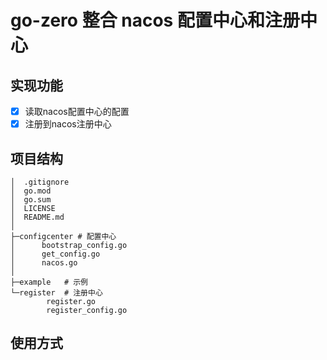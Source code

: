 # go-zero 整合 nacos 配置中心和注册中心

## 实现功能

- [x] 读取nacos配置中心的配置
- [x] 注册到nacos注册中心

## 项目结构

```shell
│  .gitignore
│  go.mod
│  go.sum
│  LICENSE
│  README.md
│
├─configcenter # 配置中心
│      bootstrap_config.go
│      get_config.go
│      nacos.go
│
├─example   # 示例
└─register  # 注册中心
        register.go
        register_config.go
```

## 使用方式